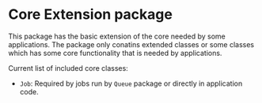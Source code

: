 Core Extension package
======================

This package has the basic extension of the core needed by some applications. The package only conatins extended classes or some classes which has some core functionality that is needed by applications.

Current list of included core classes:
* `Job`: Required by jobs run by `Queue` package or directly in application code.